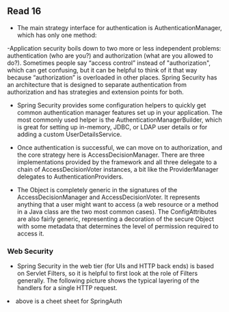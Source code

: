 ## Read 16

- The main strategy interface for authentication is AuthenticationManager, which has only one method:

-Application security boils down to two more or less independent problems: authentication (who are you?) and authorization (what are you allowed to do?). Sometimes people say “access control” instead of "authorization", which can get confusing, but it can be helpful to think of it that way because “authorization” is overloaded in other places. Spring Security has an architecture that is designed to separate authentication from authorization and has strategies and extension points for both.

- Spring Security provides some configuration helpers to quickly get common authentication manager features set up in your application. The most commonly used helper is the AuthenticationManagerBuilder, which is great for setting up in-memory, JDBC, or LDAP user details or for adding a custom UserDetailsService. 

- Once authentication is successful, we can move on to authorization, and the core strategy here is AccessDecisionManager. There are three implementations provided by the framework and all three delegate to a chain of AccessDecisionVoter instances, a bit like the ProviderManager delegates to AuthenticationProviders.

- The Object is completely generic in the signatures of the AccessDecisionManager and AccessDecisionVoter. It represents anything that a user might want to access (a web resource or a method in a Java class are the two most common cases). The ConfigAttributes are also fairly generic, representing a decoration of the secure Object with some metadata that determines the level of permission required to access it.

### Web Security

- Spring Security in the web tier (for UIs and HTTP back ends) is based on Servlet Filters, so it is helpful to first look at the role of Filters generally. The following picture shows the typical layering of the handlers for a single HTTP request.

<link https://github.com/codefellows/seattle-java-401d2/blob/master/SpringAuthCheatSheet.md

- above is a cheet sheet for SpringAuth